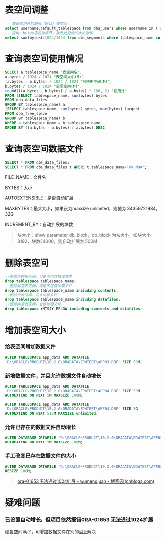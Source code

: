 # 表空间调整

```sql
-- 查询某用户的缺省（默认）表空间
select username,default_tablespace from dba_users where username in ('XXX_NOA', 'XXX_EFLOW');
-- 查询，bytes字段为字节，故此处查询的大小为MB
select sum(bytes)/1024/1024 from dba_segments where tablespace_name in ('XXX_NOA', 'XXXOA')
```

# 查询表空间使用情况

```sql
SELECT a.tablespace_name "表空间名",
a.bytes / 1024 / 1024 "表空间大小(M)",
(a.bytes - b.bytes) / 1024 / 1024 "已使用空间(M)",
b.bytes / 1024 / 1024 "空闲空间(M)",
round(((a.bytes - b.bytes) / a.bytes) * 100, 2) "使用比"
FROM (SELECT tablespace_name, sum(bytes) bytes
FROM dba_data_files
GROUP BY tablespace_name) a,
(SELECT tablespace_name, sum(bytes) bytes, max(bytes) largest
FROM dba_free_space
GROUP BY tablespace_name) b
WHERE a.tablespace_name = b.tablespace_name
ORDER BY ((a.bytes - b.bytes) / a.bytes) DESC
```

# 查询表空间数据文件

```sql
SELECT * FROM dba_data_files;
SELECT * FROM dba_data_files t WHERE t.tablespace_name='XX_NOA';
```

FILE_NAME：文件名

BYTES：大小

AUTOEXTENSIBLE：是否自动扩展

MAXBYTES：最大大小，如果设为maxsize unlimited，则值为 34359721984，32G

INCREMENT_BY：自动扩展的块数

> 块大小：show parameter db_block，db_block 为块大小，如块大小8192，块数64000，则自动扩展为 500M

# 删除表空间

```sql
--删除空的表空间，但是不包含物理文件
drop tablespace tablespace_name;
--删除非空表空间，但是不包含物理文件
drop tablespace tablespace_name including contents;
--删除空表空间，包含物理文件
drop tablespace tablespace_name including datafiles;
--删除非空表空间，包含物理文件
drop tablespace YNTSJY_EFLOW including contents and datafiles;
```



# 增加表空间大小

### 给表空间增加数据文件

```sql
ALTER TABLESPACE app_data ADD DATAFILE  
'D:\ORACLE\PRODUCT\10.2.0\ORADATA\EDWTEST\APP03.DBF' SIZE 50M;  
```

### 新增数据文件，并且允许数据文件自动增长

```sql
ALTER TABLESPACE app_data ADD DATAFILE
'D:\ORACLE\PRODUCT\10.2.0\ORADATA\EDWTEST\APP04.DBF' SIZE 50M
AUTOEXTEND ON NEXT 5M MAXSIZE 100M;

ALTER TABLESPACE app_data ADD DATAFILE
'D:\ORACLE\PRODUCT\10.2.0\ORADATA\EDWTEST\APP04.DBF' SIZE 1G
AUTOEXTEND ON NEXT 512M MAXSIZE unlimited;
```

### 允许已存在的数据文件自动增长

```sql
ALTER DATABASE DATAFILE 'D:\ORACLE\PRODUCT\10.2.0\ORADATA\EDWTEST\APP03.DBF'  
AUTOEXTEND ON NEXT 5M MAXSIZE 100M;  
```

### 手工改变已存在数据文件的大小

```sql
ALTER DATABASE DATAFILE 'D:\ORACLE\PRODUCT\10.2.0\ORADATA\EDWTEST\APP02.DBF'  
RESIZE 100M; 
```

> [ora-01653 无法通过1024扩展 - wumengjuan - 博客园 (cnblogs.com)](https://www.cnblogs.com/523823-wu/p/8710218.html)

# 疑难问题

### 已设置自动增长，但项目依然报错ORA-01653 无法通过1024扩展

硬盘空间满了，可增加数据文件在别的盘上解决

